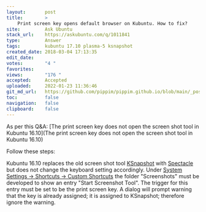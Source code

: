 ```yaml
---
layout:       post
title:        >
    Print screen key opens default browser on Kubuntu. How to fix?
site:         Ask Ubuntu
stack_url:    https://askubuntu.com/q/1011841
type:         Answer
tags:         kubuntu 17.10 plasma-5 ksnapshot
created_date: 2018-03-04 17:13:35
edit_date:    
votes:        "4 "
favorites:    
views:        "176 "
accepted:     Accepted
uploaded:     2022-01-23 11:36:46
git_md_url:   https://github.com/pippim/pippim.github.io/blob/main/_posts/2018/2018-03-04-Print-screen-key-opens-default-browser-on-Kubuntu.-How-to-fix^.md
toc:          false
navigation:   false
clipboard:    false
---
```


As per this Q&A: [The print screen key does not open the screen shot tool in Kubuntu 16.10](The print screen key does not open the screen shot tool in Kubuntu 16.10)

Follow these steps:

Kubuntu 16.10 replaces the old screen shot tool [KSnapshot][1] with [Spectacle][2] but does not change the keyboard setting accordingly. Under [System Settings -> Shortcuts -> Custom Shortcuts][3] the folder "Screenshots" must be developed to show an entry "Start Screenshot Tool". The trigger for this entry must be set to be the print screen key. A dialog will prompt warning that the key is already assigned; it is assigned to KSnapshot; therefore ignore the warning.


  [1]: https://www.kde.org/applications/graphics/ksnapshot/
  [2]: https://www.kde.org/applications/graphics/spectacle/
  [3]: https://userbase.kde.org/System_Settings/Shortcuts_and_Gestures#Custom_Shortcuts

